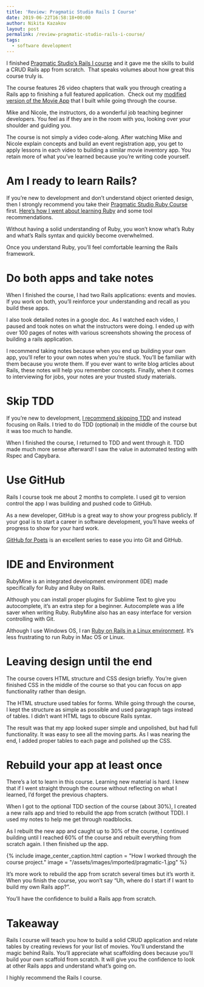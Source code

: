 ```yaml
---
title: 'Review: Pragmatic Studio Rails I Course'
date: 2019-06-22T16:58:18+00:00
author: Nikita Kazakov
layout: post
permalink: /review-pragmatic-studio-rails-i-course/
tags:
  - software development
---
```

I finished <a rel="noreferrer noopener" target="_blank" href="https://pragmaticstudio.com/rails">Pragmatic Studio’s Rails I course</a> and it gave me the skills to build a CRUD Rails app from scratch. &nbsp;That speaks volumes about how great this course truly is.

The course features 26 video chapters that walk you through creating a Rails app to finishing a full featured application. &nbsp;Check out my <a rel="noreferrer noopener" target="_blank" href="https://github.com/nikita-kazakov/flix-rails-app">modified version of the Movie App</a> that I built while going through the course.

Mike and Nicole, the instructors, do a wonderful job teaching beginner developers. You feel as if they are in the room with you, looking over your shoulder and guiding you.

The course is not simply a video code-along. After watching Mike and Nicole explain concepts and build an event registration app, you get to apply lessons in each video to building a similar movie inventory app. You retain more of what you&#8217;ve learned because you’re writing code yourself.

# Am I ready to learn Rails?

If you’re new to development and don’t understand object oriented design, 
then I strongly recommend you take their <a rel="noreferrer noopener" target="_blank" href="https://pragmaticstudio.com/ruby">Pragmatic Studio Ruby Course</a> first. 
[Here’s how I went about learning Ruby](https://youtu.be/PEszRnBBYNw) and some tool recommendations.

Without having a solid understanding of Ruby, you won’t know what’s Ruby and what’s Rails syntax and quickly become overwhelmed.

Once you understand Ruby, you’ll feel comfortable learning the Rails framework.

# Do both apps and take notes

When I finished the course, I had two Rails applications: events and movies. If you work on both, you’ll reinforce your understanding and recall as you build these apps.

I also took detailed notes in a google doc. As I watched each video, I paused and took notes on what the instructors were doing. I ended up with over 100 pages of notes with various screenshots showing the process of building a rails application.

I recommend taking notes because when you end up building your own app, you’ll refer to your own notes when you’re stuck. You’ll be familiar with them because you wrote them. If you ever want to write blog articles about Rails, these notes will help you remember concepts. Finally, when it comes to interviewing for jobs, your notes are your trusted study materials.

# Skip TDD

If you’re new to development, [I recommend skipping TDD](/why-skip-testing-if-youre-new-to-software-development/) and instead focusing on Rails. I tried to do TDD (optional) in the middle of the course but it was too much to handle.

When I finished the course, I returned to TDD and went through it. TDD made much more sense afterward! I saw the value in automated testing with Rspec and Capybara.

# Use GitHub

Rails I course took me about 2 months to complete. I used git to version control the app I was building and pushed code to GitHub. 

As a new developer, GitHub is a great way to show your progress publicly. If your goal is to start a career in software development, you’ll have weeks of progress to show for your hard work.

<a rel="noreferrer noopener" target="_blank" href="https://www.youtube.com/watch?v=BCQHnlnPusY&list=PLRqwX-V7Uu6ZF9C0YMKuns9sLDzK6zoiV">GitHub for Poets</a> is an excellent series to ease you into Git and GitHub.

# IDE and Environment

RubyMine is an integrated development environment (IDE) made specifically for Ruby and Ruby on Rails.

Although you can install proper plugins for Sublime Text to give you autocomplete, it’s an extra step for a beginner. Autocomplete was a life saver when writing Ruby. RubyMine also has an easy interface for version controlling with Git.

Although I use Windows OS, I ran [Ruby on Rails in a Linux environment](https://nikitakazakov.com/how-to-run-ruby-on-windows-10-with-virtualbox/). It&#8217;s less frustrating to run Ruby in Mac OS or Linux.

# Leaving design until the end

The course covers HTML structure and CSS design briefly. You’re given finished CSS in the middle of the course so that you can focus on app functionality rather than design.

The HTML structure used tables for forms. While going through the course, I kept the structure as simple as possible and used paragraph tags instead of tables. I didn&#8217;t want HTML tags to obscure Rails syntax.

The result was that my app looked super simple and unpolished, but had full functionality. It was easy to see all the moving parts. As I was nearing the end, I added proper tables to each page and polished up the CSS.

# Rebuild your app at least once

There’s a lot to learn in this course. Learning new material is hard. I knew that if I went straight through the course without reflecting on what I learned, I’d forget the previous chapters.

When I got to the optional TDD section of the course (about 30%), I created a new rails app and tried to rebuild the app from scratch (without TDD). I used my notes to help me get through roadblocks.

As I rebuilt the new app and caught up to 30% of the course, I continued building until I reached 60% of the course and rebuilt everything from scratch again. I then finished up the app.

{% include image_center_caption.html
    caption = "How I worked through the course project."
    image = "/assets/images/imported/pragmatic-1.jpg"
%}

It’s more work to rebuild the app from scratch several times but it’s worth it. When you finish the course, you won’t say “Uh, where do I start if I want to build my own Rails app?”.

You’ll have the confidence to build a Rails app from scratch.

# Takeaway

Rails I course will teach you how to build a solid CRUD application and relate tables by creating reviews for your list of movies. You’ll understand the magic behind Rails. You’ll appreciate what scaffolding does because you’ll build your own scaffold from scratch. It will give you the confidence to look at other Rails apps and understand what’s going on.

I highly recommend the Rails I course.